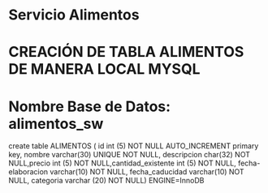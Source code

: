 # Servicio Alimentos
# CREACIÓN DE TABLA ALIMENTOS DE MANERA LOCAL MYSQL
# Nombre Base de Datos: alimentos_sw

create table ALIMENTOS ( id int (5) NOT NULL AUTO_INCREMENT primary key, nombre varchar(30) UNIQUE NOT NULL, descripcion char(32) NOT NULL,precio int (5) NOT NULL,cantidad_existente int (5) NOT NULL, fecha-elaboracion varchar(10) NOT NULL, fecha_caducidad varchar(10) NOT NULL, categoria varchar (20) NOT NULL) ENGINE=InnoDB 
